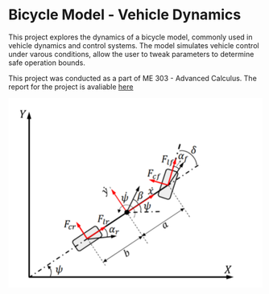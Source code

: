 # Bicycle Model - Vehicle Dynamics

This project explores the dynamics of a bicycle model, commonly used in vehicle dynamics and control systems. The model simulates vehicle control under varous conditions, allow the user to tweak parameters to determine safe operation bounds. 

This project was conducted as a part of ME 303 - Advanced Calculus. The report for the project is avaliable [here](docs/report.pdf)

![Bicycle Model Diagram](model.png)

